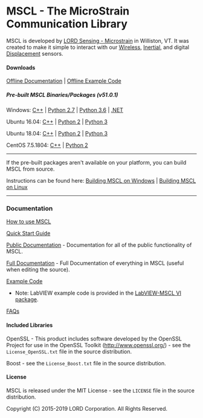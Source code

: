 # MSCL - The MicroStrain Communication Library

MSCL is developed by [LORD Sensing - Microstrain](http://microstrain.com) in Williston, VT. It was created to make it simple to interact with our [Wireless](http://www.microstrain.com/wireless), [Inertial](http://www.microstrain.com/inertial), and digital [Displacement](https://www.microstrain.com/displacement/nodes) sensors.

#### Downloads

[Offline Documentation](https://github.com/LORD-MicroStrain/MSCL/releases/download/v51.0.1/mscl_51.0.1_Documentation.zip) | 
[Offline Example Code](https://github.com/LORD-MicroStrain/MSCL/releases/download/v51.0.1/mscl_51.0.1_Examples.zip)

##### Pre-built MSCL Binaries/Packages (v51.0.1)
Windows:
[C++](https://github.com/LORD-MicroStrain/MSCL/releases/download/v51.0.1/mscl_51.0.1_Windows_C++.zip) | 
[Python 2.7](https://github.com/LORD-MicroStrain/MSCL/releases/download/v51.0.1/mscl_51.0.1_Windows_Python2.7.zip) |
[Python 3.6](https://github.com/LORD-MicroStrain/MSCL/releases/download/v51.0.1/mscl_51.0.1_Windows_Python3.6.zip) |
[.NET](https://github.com/LORD-MicroStrain/MSCL/releases/download/v51.0.1/mscl_51.0.1_Windows_DotNet.zip)

Ubuntu 16.04: 
[C++](https://github.com/LORD-MicroStrain/MSCL/releases/download/v51.0.1/c++-mscl_51.0.1_amd64_ubuntu16.04.deb) |
[Python 2](https://github.com/LORD-MicroStrain/MSCL/releases/download/v51.0.1/python2-mscl_51.0.1_amd64_ubuntu16.04.deb) |
[Python 3](https://github.com/LORD-MicroStrain/MSCL/releases/download/v51.0.1/python3-mscl_51.0.1_amd64_ubuntu16.04.deb)

Ubuntu 18.04: 
[C++](https://github.com/LORD-MicroStrain/MSCL/releases/download/v51.0.1/c++-mscl_51.0.1_amd64_ubuntu18.04.deb) |
[Python 2](https://github.com/LORD-MicroStrain/MSCL/releases/download/v51.0.1/python2-mscl_51.0.1_amd64_ubuntu18.04.deb) |
[Python 3](https://github.com/LORD-MicroStrain/MSCL/releases/download/v51.0.1/python3-mscl_51.0.1_amd64_ubuntu18.04.deb)

CentOS 7.5.1804: 
[C++](https://github.com/LORD-MicroStrain/MSCL/releases/download/v51.0.1/c++-mscl-51.0.1-0.x86_64_centos7.5.1804.rpm) |
[Python 2](https://github.com/LORD-MicroStrain/MSCL/releases/download/v51.0.1/python2-mscl-51.0.1-0.x86_64_centos7.5.1804.rpm)

---

If the pre-built packages aren't available on your platform, you can build MSCL from source.

Instructions can be found here:
[Building MSCL on Windows](https://github.com/LORD-MicroStrain/MSCL/blob/master/BuildScripts/buildReadme_Windows.md) | 
[Building MSCL on Linux](https://github.com/LORD-MicroStrain/MSCL/blob/master/BuildScripts/buildReadme_Linux.md)

---

### Documentation

[How to use MSCL](https://github.com/LORD-MicroStrain/MSCL/blob/master/HowToUseMSCL.md)

[Quick Start Guide](http://lord-microstrain.github.io/MSCL/Documentation/Getting%20Started/index.html)

[Public Documentation](http://lord-microstrain.github.io/MSCL/Documentation/MSCL%20API%20Documentation/index.html) - Documentation for all of the public functionality of MSCL.

[Full Documentation](http://lord-microstrain.github.io/MSCL/Documentation/MSCL%20Documentation/index.html) - Full Documentation of everything in MSCL (useful when editing the source).

[Example Code](https://github.com/LORD-MicroStrain/MSCL/tree/master/MSCL_Examples)
  * Note: LabVIEW example code is provided in the [LabVIEW-MSCL VI package](https://github.com/LORD-MicroStrain/LabVIEW-MSCL).
  
[FAQs](https://github.com/LORD-MicroStrain/MSCL/blob/master/FAQs.md)

#### Included Libraries

OpenSSL - This product includes software developed by the OpenSSL Project for use in the OpenSSL Toolkit (http://www.openssl.org/) - see the `License_OpenSSL.txt` file in the source distribution.

Boost - see the `License_Boost.txt` file in the source distribution.

#### License
MSCL is released under the MIT License - see the `LICENSE` file in the source distribution.

Copyright (C) 2015-2019 LORD Corporation. All Rights Reserved.
